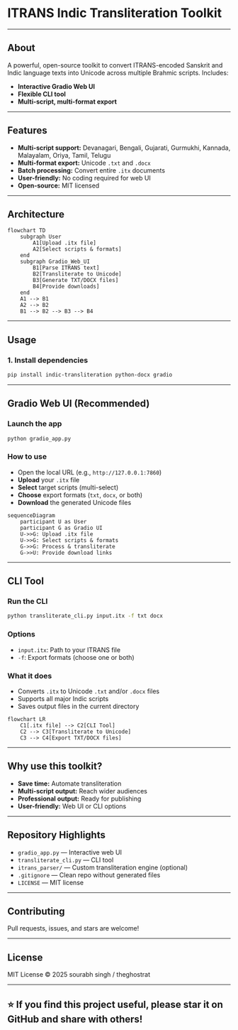 # ITRANS Indic Transliteration Toolkit

---

## About

A powerful, open-source toolkit to convert ITRANS-encoded Sanskrit and Indic language texts into Unicode across multiple Brahmic scripts. Includes:

- **Interactive Gradio Web UI**
- **Flexible CLI tool**
- **Multi-script, multi-format export**

---

## Features

- **Multi-script support:** Devanagari, Bengali, Gujarati, Gurmukhi, Kannada, Malayalam, Oriya, Tamil, Telugu
- **Multi-format export:** Unicode `.txt` and `.docx`
- **Batch processing:** Convert entire `.itx` documents
- **User-friendly:** No coding required for web UI
- **Open-source:** MIT licensed

---

## Architecture

```mermaid
flowchart TD
    subgraph User
        A1[Upload .itx file]
        A2[Select scripts & formats]
    end
    subgraph Gradio_Web_UI
        B1[Parse ITRANS text]
        B2[Transliterate to Unicode]
        B3[Generate TXT/DOCX files]
        B4[Provide downloads]
    end
    A1 --> B1
    A2 --> B2
    B1 --> B2 --> B3 --> B4
```

---

## Usage

### 1. Install dependencies

```bash
pip install indic-transliteration python-docx gradio
```

---

## Gradio Web UI (Recommended)

### Launch the app

```bash
python gradio_app.py
```

### How to use

- Open the local URL (e.g., `http://127.0.0.1:7860`)
- **Upload** your `.itx` file
- **Select** target scripts (multi-select)
- **Choose** export formats (`txt`, `docx`, or both)
- **Download** the generated Unicode files

```mermaid
sequenceDiagram
    participant U as User
    participant G as Gradio UI
    U->>G: Upload .itx file
    U->>G: Select scripts & formats
    G->>G: Process & transliterate
    G->>U: Provide download links
```

---

## CLI Tool

### Run the CLI

```bash
python transliterate_cli.py input.itx -f txt docx
```

### Options

- `input.itx`: Path to your ITRANS file
- `-f`: Export formats (choose one or both)

### What it does

- Converts `.itx` to Unicode `.txt` and/or `.docx` files
- Supports all major Indic scripts
- Saves output files in the current directory

```mermaid
flowchart LR
    C1[.itx file] --> C2[CLI Tool]
    C2 --> C3[Transliterate to Unicode]
    C3 --> C4[Export TXT/DOCX files]
```

---

## Why use this toolkit?

- **Save time:** Automate transliteration
- **Multi-script output:** Reach wider audiences
- **Professional output:** Ready for publishing
- **User-friendly:** Web UI or CLI options

---

## Repository Highlights

- `gradio_app.py` — Interactive web UI
- `transliterate_cli.py` — CLI tool
- `itrans_parser/` — Custom transliteration engine (optional)
- `.gitignore` — Clean repo without generated files
- `LICENSE` — MIT license

---

## Contributing

Pull requests, issues, and stars are welcome!

---

## License

MIT License © 2025 sourabh singh / theghostrat

---

## ⭐ If you find this project useful, please star it on GitHub and share with others!